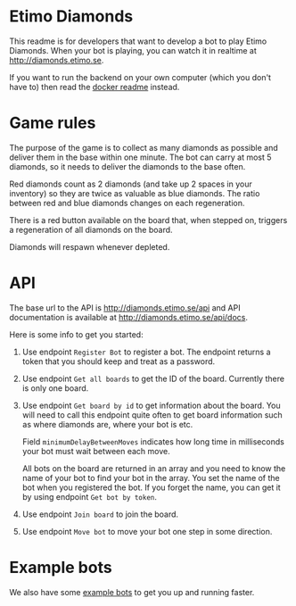 # Etimo Diamonds

This readme is for developers that want to develop a bot to play Etimo Diamonds. When your bot is playing, you can watch it in realtime at http://diamonds.etimo.se.

If you want to run the backend on your own computer (which you don't have to) then read the [docker readme](DOCKER.md) instead.

# Game rules
The purpose of the game is to collect as many diamonds as possible and deliver them in the base within one minute. The bot can carry at most 5 diamonds, so it needs to deliver the diamonds to the base often.

Red diamonds count as 2 diamonds (and take up 2 spaces in your inventory) so they are twice as valuable as blue diamonds. The ratio between red and blue diamonds changes on each regeneration.

There is a red button available on the board that, when stepped on, triggers a regeneration of all diamonds on the board.

Diamonds will respawn whenever depleted.

# API

The base url to the API is http://diamonds.etimo.se/api and API documentation is available at http://diamonds.etimo.se/api/docs.

Here is some info to get you started:
1. Use endpoint `Register Bot` to register a bot. The endpoint returns a token that you should keep and treat as a password.
2. Use endpoint `Get all boards` to get the ID of the board. Currently there is only one board.
3. Use endpoint `Get board by id` to get information about the board. You will need to call this endpoint quite often to get board information such as where diamonds are, where your bot is etc.

   Field `minimumDelayBetweenMoves` indicates how long time in milliseconds your bot must wait between each move.

   All bots on the board are returned in an array and you need to know the name of your bot to find your bot in the array. You set the name of the bot when you registered the bot. If you forget the name, you can get it by using endpoint `Get bot by token`.
4. Use endpoint `Join board` to join the board.
5. Use endpoint `Move bot` to move your bot one step in some direction.

# Example bots
We also have some [example bots](diamonds-bot-example/README.md) to get you up and running faster.
